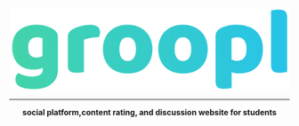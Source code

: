 <p align="center">
  <img src="./images/groopl.svg">
</p>
<hr/>
<p align="center">
  <strong>social platform,content rating, and discussion website for students</strong>
